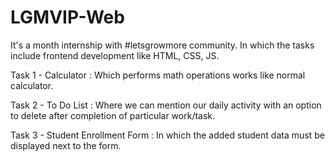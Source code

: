 # LGMVIP-Web

It's a month internship with #letsgrowmore community. In which the tasks include frontend development like HTML, CSS, JS.

Task 1 - Calculator : Which performs math operations works like normal calculator.


Task 2 - To Do List : Where we can mention our daily activity with an option to delete after completion of particular work/task.


Task 3 - Student Enrollment Form : In which the added student data must be displayed next to the form.

